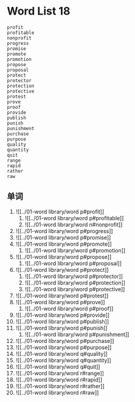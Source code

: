 # Word List 18

	profit
	profitable
	nonprofit
	progress
	promise
	promote
	promotion
	propose
	proposal
	protect
	protector
	protection
	protective
	protest
	prove
	proof
	provide
	publish
	punish
	punishment
	purchase
	purpose
	quality
	quantity
	quit
	range
	rapid
	rather
	raw

## 单词


1. ![[../01-word library/word p#profit]]
	1. ![[../01-word library/word p#profitable]]
	2. ![[../01-word library/word n#nonprofit]]
2. ![[../01-word library/word p#progress]]
3. ![[../01-word library/word p#promise]]
4. ![[../01-word library/word p#promote]]
	1. ![[../01-word library/word p#promotion]]
5. ![[../01-word library/word p#propose]]
	1. ![[../01-word library/word p#proposal]]
6. ![[../01-word library/word p#protect]]
	1. ![[../01-word library/word p#protector]]
	2. ![[../01-word library/word p#protection]]
	3. ![[../01-word library/word p#protective]]
7. ![[../01-word library/word p#protest]]
8. ![[../01-word library/word p#prove]]
	1. ![[../01-word library/word p#proof]]
9. ![[../01-word library/word p#provide]]
10. ![[../01-word library/word p#publish]]
11. ![[../01-word library/word p#punish]]
	1. ![[../01-word library/word p#punishment]]
12. ![[../01-word library/word p#purchase]]
13. ![[../01-word library/word p#purpose]]
14. ![[../01-word library/word q#quality]]
15. ![[../01-word library/word q#quantity]]
16. ![[../01-word library/word q#quit]]
17. ![[../01-word library/word r#range]]
18. ![[../01-word library/word r#rapid]]
19. ![[../01-word library/word r#rather]]
20. ![[../01-word library/word r#raw]]